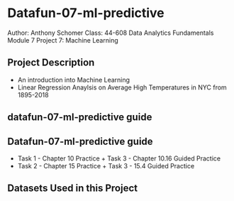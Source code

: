 # Datafun-07-ml-predictive
Author: Anthony Schomer
Class: 44-608 Data Analytics Fundamentals  
Module 7 Project 7: Machine Learning

## Project Description
* An introduction into Machine Learning
* Linear Regression Anaylsis on Average High Temperatures in NYC from 1895-2018

## datafun-07-ml-predictive guide
## Datafun-07-ml-predictive guide
* Task 1 - Chapter 10 Practice + Task 3 - Chapter 10.16 Guided Practice
* Task 2 - Chapter 15 Practice + Task 3 - 15.4 Guided Practice

## Datasets Used in this Project
